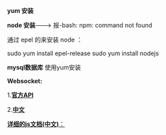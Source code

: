 **yum 安装**

**node 安装**---> 
报-bash: npm: command not found

通过 epel 的来安装 node ：

sudo yum install epel-release
sudo yum install nodejs

**mysql数据库**  使用yum安装 


**Websocket:**

1.[**官方API**](https://github.com/websockets/ws/blob/master/doc/ws.md)


2.[**中文**](https://blog.csdn.net/LiMubai_CN/article/details/81844156)


[**详细的js文档(中文)**：](https://www.liaoxuefeng.com/wiki/1022910821149312/1103303693824096)

